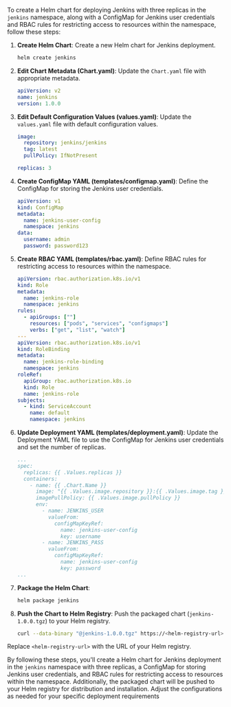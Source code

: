 To create a Helm chart for deploying Jenkins with three replicas in the `jenkins` namespace, along with a ConfigMap for Jenkins user credentials and RBAC rules for restricting access to resources within the namespace, follow these steps:

1. **Create Helm Chart**:
   Create a new Helm chart for Jenkins deployment.
   ```bash
   helm create jenkins
   ```

2. **Edit Chart Metadata (Chart.yaml)**:
   Update the `Chart.yaml` file with appropriate metadata.
   ```yaml
   apiVersion: v2
   name: jenkins
   version: 1.0.0
   ```

3. **Edit Default Configuration Values (values.yaml)**:
   Update the `values.yaml` file with default configuration values.
   ```yaml
   image:
     repository: jenkins/jenkins
     tag: latest
     pullPolicy: IfNotPresent

   replicas: 3
   ```

4. **Create ConfigMap YAML (templates/configmap.yaml)**:
   Define the ConfigMap for storing the Jenkins user credentials.
   ```yaml
   apiVersion: v1
   kind: ConfigMap
   metadata:
     name: jenkins-user-config
     namespace: jenkins
   data:
     username: admin
     password: password123
   ```

5. **Create RBAC YAML (templates/rbac.yaml)**:
   Define RBAC rules for restricting access to resources within the namespace.
   ```yaml
   apiVersion: rbac.authorization.k8s.io/v1
   kind: Role
   metadata:
     name: jenkins-role
     namespace: jenkins
   rules:
     - apiGroups: [""]
       resources: ["pods", "services", "configmaps"]
       verbs: ["get", "list", "watch"]
   ---
   apiVersion: rbac.authorization.k8s.io/v1
   kind: RoleBinding
   metadata:
     name: jenkins-role-binding
     namespace: jenkins
   roleRef:
     apiGroup: rbac.authorization.k8s.io
     kind: Role
     name: jenkins-role
   subjects:
     - kind: ServiceAccount
       name: default
       namespace: jenkins
   ```

6. **Update Deployment YAML (templates/deployment.yaml)**:
   Update the Deployment YAML file to use the ConfigMap for Jenkins user credentials and set the number of replicas.
   ```yaml
   ...
   spec:
     replicas: {{ .Values.replicas }}
     containers:
       - name: {{ .Chart.Name }}
         image: "{{ .Values.image.repository }}:{{ .Values.image.tag }}"
         imagePullPolicy: {{ .Values.image.pullPolicy }}
         env:
           - name: JENKINS_USER
             valueFrom:
               configMapKeyRef:
                 name: jenkins-user-config
                 key: username
           - name: JENKINS_PASS
             valueFrom:
               configMapKeyRef:
                 name: jenkins-user-config
                 key: password
   ...
   ```

7. **Package the Helm Chart**:
   ```bash
   helm package jenkins
   ```

8. **Push the Chart to Helm Registry**:
   Push the packaged chart (`jenkins-1.0.0.tgz`) to your Helm registry.
   ```bash
   curl --data-binary "@jenkins-1.0.0.tgz" https://<helm-registry-url>/api/charts
   ```

Replace `<helm-registry-url>` with the URL of your Helm registry.

By following these steps, you'll create a Helm chart for Jenkins deployment in the `jenkins` namespace with three replicas, a ConfigMap for storing Jenkins user credentials, and RBAC rules for restricting access to resources within the namespace. Additionally, the packaged chart will be pushed to your Helm registry for distribution and installation. Adjust the configurations as needed for your specific deployment requirements
